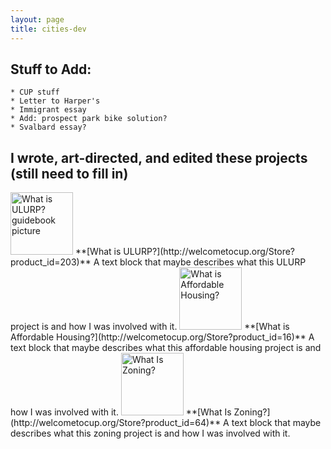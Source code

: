 ```yaml
---
layout: page
title: cities-dev
---
```




## Stuff to Add: 
	* CUP stuff
	* Letter to Harper's
	* Immigrant essay
	* Add: prospect park bike solution?
	* Svalbard essay?


## I wrote, art-directed, and edited these projects (still need to fill in)

<img width="100" alt="What is ULURP? guidebook picture" src="http://welcometocup.org/image_columns/0009/2619/guidebook-3d-2_433.jpg">
**[What is ULURP?](http://welcometocup.org/Store?product_id=203)**  
A text block that maybe describes what this ULURP project is and how I was involved with it. 


<img height="100" alt="What is Affordable Housing?" src="http://welcometocup.org/image_columns/0003/3593/what_is_affordable_housing_profile_520.jpg">
**[What is Affordable Housing?](http://welcometocup.org/Store?product_id=16)**  
A text block that maybe describes what this affordable housing project is and how I was involved with it. 


<img height="100" alt="What Is Zoning?" src="http://welcometocup.org/image_columns/0003/2482/what_is_zoning_book_side_519.jpg">
**[What Is Zoning?](http://welcometocup.org/Store?product_id=64)**  
A text block that maybe describes what this zoning project is and how I was involved with it. 



[//]: # (pandoc md has a syntax for controlling image size in pure md, but github doesnt. So you have to use the inserted url img tag. Same deal if you want to center stuff you need to use the center tag.)


